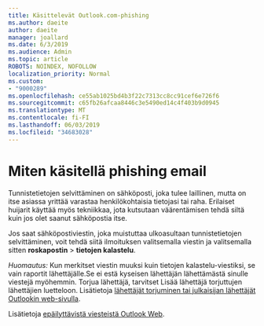 ```yaml
---
title: Käsittelevät Outlook.com-phishing
ms.author: daeite
author: daeite
manager: joallard
ms.date: 6/3/2019
ms.audience: Admin
ms.topic: article
ROBOTS: NOINDEX, NOFOLLOW
localization_priority: Normal
ms.custom:
- "9000289"
ms.openlocfilehash: ce55ab1025bd4b3f22c7313cc8cc91cef6e726f6
ms.sourcegitcommit: c65fb26afcaa8446c3e5490ed14c4f403b9d0945
ms.translationtype: MT
ms.contentlocale: fi-FI
ms.lasthandoff: 06/03/2019
ms.locfileid: "34683028"
---
```

# <a name="how-to-deal-with-a-phishing-email"></a>Miten käsitellä phishing email

Tunnistetietojen selvittäminen on sähköposti, joka tulee laillinen, mutta on itse asiassa yrittää varastaa henkilökohtaisia tietojasi tai raha. Erilaiset huijarit käyttää myös tekniikkaa, jota kutsutaan väärentämisen tehdä siltä kuin jos olet saanut sähköpostia itse.

Jos saat sähköpostiviestin, joka muistuttaa ulkoasultaan tunnistetietojen selvittäminen, voit tehdä siitä ilmoituksen valitsemalla viestin ja valitsemalla sitten **roskapostin** > **tietojen kalastelu**.

*Huomautus:* Kun merkitset viestin muuksi kuin tietojen kalastelu-viestiksi, se vain raportit lähettäjälle.Se ei estä kyseisen lähettäjän lähettämästä sinulle viestejä myöhemmin. Torjua lähettäjä, tarvitset Lisää lähettäjä torjuttujen lähettäjien luetteloon. Lisätietoja [lähettäjät torjuminen tai julkaisijan lähettäjät Outlookin web-sivulla](https://support.office.com/article/9bf812d4-6995-4d19-901a-76d6e26939b0).

Lisätietoja [epäilyttävistä viesteistä Outlook Web](https://support.office.com/article/3d44102b-6ce3-4f7c-a359-b623bec82206).